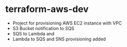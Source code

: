 # terraform-aws-dev

* Project for provisioning AWS EC2 instance with VPC 
* S3 Bucket notification to SQS 
* SQS to Lambda and 
* Lambda to SQS and SNS provisioning added
